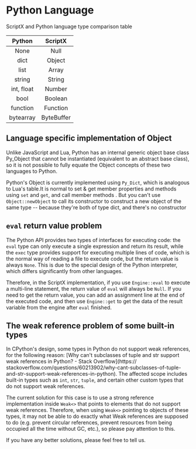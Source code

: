# Python Language

ScriptX and Python language type comparison table

|   Python   |  ScriptX   |
| :--------: | :--------: |
|    None    |    Null    |
|    dict    |   Object   |
|    list    |   Array    |
|   string   |   String   |
| int, float |   Number   |
|    bool    |  Boolean   |
|  function  |  Function  |
| bytearray  | ByteBuffer |

## Language specific implementation of Object

Unlike JavaScript and Lua, Python has an internal generic object base class Py_Object that cannot be instantiated (equivalent to an abstract base class), so it is not possible to fully equate the Object concepts of these two languages to Python.

Python's Object is currently implemented using `Py_Dict`, which is analogous to Lua's table.It is normal to set & get member properties and methods using `set` and `get`, and call member methods . But you can't use `Object::newObject` to call its constructor to construct a new object of the same type -- because they're both of type dict, and there's no constructor

## `eval` return value problem

The Python API provides two types of interfaces for executing code: the `eval` type can only execute a single expression and return its result, while the `exec` type provides support for executing multiple lines of code, which is the normal way of reading a file to execute code, but the return value is always `None`. This is due to the special design of the Python interpreter, which differs significantly from other languages.

Therefore, in the ScriptX implementation, if you use `Engine::eval` to execute a multi-line statement, the return value of `eval` will always be `Null`. If you need to get the return value, you can add an assignment line at the end of the executed code, and then use `Engine::get` to get the data of the result variable from the engine after `eval` finished.

## The weak reference problem of some built-in types

In CPython's design, some types in Python do not support weak references, for the following reason: [Why can't subclasses of tuple and str support weak references in Python? - Stack Overflow](https:// stackoverflow.com/questions/60213902/why-cant-subclasses-of-tuple-and-str-support-weak-references-in-python). The affected scope includes built-in types such as `int`, `str`, `tuple`, and certain other custom types that do not support weak references.

The current solution for this case is to use a strong reference implementation inside `Weak<>` that points to elements that do not support weak references. Therefore, when using `Weak<>` pointing to objects of these types, it may not be able to do exactly what Weak references are supposed to do (e.g. prevent circular references, prevent resources from being occupied all the time without GC, etc.), so please pay attention to this.

If you have any better solutions, please feel free to tell us.
